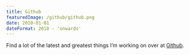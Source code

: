 ```yaml
---
title: Github
featuredImage: /github/github.png
date: 2010-01-01
dateFormat: 2010 - 'onwards'
---
```


Find a lot of the latest and greatest things I’m working on over at [Github](https://github.com/Stonelinks).
